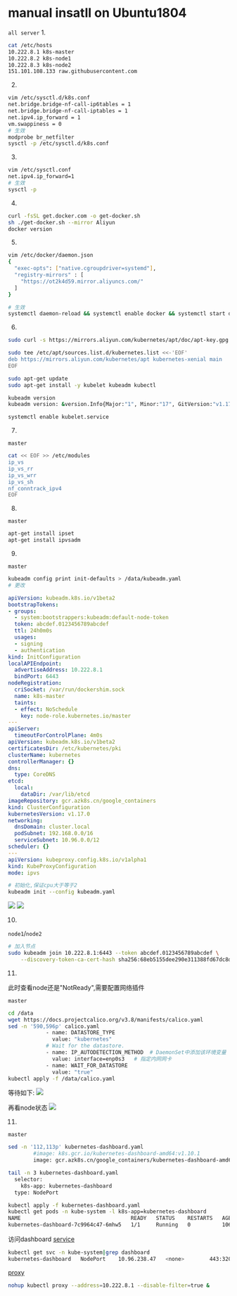 # manual insatll on Ubuntu1804

`all server`
1.
```bash
cat /etc/hosts
10.222.8.1 k8s-master
10.222.8.2 k8s-node1
10.222.8.3 k8s-node2
151.101.108.133 raw.githubusercontent.com
```

2. 
```bash
vim /etc/sysctl.d/k8s.conf
net.bridge.bridge-nf-call-ip6tables = 1
net.bridge.bridge-nf-call-iptables = 1
net.ipv4.ip_forward = 1
vm.swappiness = 0
# 生效
modprobe br_netfilter
sysctl -p /etc/sysctl.d/k8s.conf
```

3. 
```bash
vim /etc/sysctl.conf
net.ipv4.ip_forward=1
# 生效
sysctl -p
```

4. 
```bash
curl -fsSL get.docker.com -o get-docker.sh
sh ./get-docker.sh --mirror Aliyun
docker version
```

5. 
```bash
vim /etc/docker/daemon.json
{
  "exec-opts": ["native.cgroupdriver=systemd"],
  "registry-mirrors" : [
    "https://ot2k4d59.mirror.aliyuncs.com/"
  ]
}

# 生效
systemctl daemon-reload && systemctl enable docker && systemctl start docker
```

6. 
```bash
sudo curl -s https://mirrors.aliyun.com/kubernetes/apt/doc/apt-key.gpg | sudo apt-key add -

sudo tee /etc/apt/sources.list.d/kubernetes.list <<-'EOF'
deb https://mirrors.aliyun.com/kubernetes/apt kubernetes-xenial main
EOF

sudo apt-get update
sudo apt-get install -y kubelet kubeadm kubectl
```
```bash
kubeadm version
kubeadm version: &version.Info{Major:"1", Minor:"17", GitVersion:"v1.17.0", GitCommit:"70132b0f130acc0bed193d9ba59dd186f0e634cf", GitTreeState:"clean", BuildDate:"2019-12-07T21:17:50Z", GoVersion:"go1.13.4", Compiler:"gc", Platform:"linux/amd64"}
```
```bash
systemctl enable kubelet.service
```

7.  
`master`
```bash
cat << EOF >> /etc/modules
ip_vs
ip_vs_rr
ip_vs_wrr
ip_vs_sh
nf_conntrack_ipv4
EOF
```

8. 
`master`
```bash
apt-get install ipset
apt-get install ipvsadm
```

9. 
`master`
```bash
kubeadm config print init-defaults > /data/kubeadm.yaml
# 更改
```
```yaml
apiVersion: kubeadm.k8s.io/v1beta2
bootstrapTokens:
- groups:
  - system:bootstrappers:kubeadm:default-node-token
  token: abcdef.0123456789abcdef
  ttl: 24h0m0s
  usages:
  - signing
  - authentication
kind: InitConfiguration
localAPIEndpoint:
  advertiseAddress: 10.222.8.1
  bindPort: 6443
nodeRegistration:
  criSocket: /var/run/dockershim.sock
  name: k8s-master
  taints:
  - effect: NoSchedule
    key: node-role.kubernetes.io/master
---
apiServer:
  timeoutForControlPlane: 4m0s
apiVersion: kubeadm.k8s.io/v1beta2
certificatesDir: /etc/kubernetes/pki
clusterName: kubernetes
controllerManager: {}
dns:
  type: CoreDNS
etcd:
  local:
    dataDir: /var/lib/etcd
imageRepository: gcr.azk8s.cn/google_containers
kind: ClusterConfiguration
kubernetesVersion: v1.17.0
networking:
  dnsDomain: cluster.local
  podSubnet: 192.168.0.0/16
  serviceSubnet: 10.96.0.0/12
scheduler: {}
---
apiVersion: kubeproxy.config.k8s.io/v1alpha1
kind: KubeProxyConfiguration
mode: ipvs
```

```bash
# 初始化,保证cpu大于等于2
kubeadm init --config kubeadm.yaml

```
![](_v_images/20200109152534982_426552317.png)
![](_v_images/20200109152453099_1550685019.png)

10. 
`node1`/`node2`
```bash
# 加入节点
sudo kubeadm join 10.222.8.1:6443 --token abcdef.0123456789abcdef \
    --discovery-token-ca-cert-hash sha256:68eb5155dee290e311388fd67dc8d85fa0536eb9dba559db183918250d2dd6a3 
```

11. 
此时查看node还是"NotReady",需要配置网络插件

`master`
```bash
cd /data
wget https://docs.projectcalico.org/v3.8/manifests/calico.yaml
sed -n '590,596p' calico.yaml
            - name: DATASTORE_TYPE
              value: "kubernetes"
            # Wait for the datastore.
            - name: IP_AUTODETECTION_METHOD  # DaemonSet中添加该环境变量
              value: interface=enp0s3   # 指定内网网卡
            - name: WAIT_FOR_DATASTORE
              value: "true"
kubectl apply -f /data/calico.yaml
```
 等待如下:
 ![](_v_images/20200109154341080_434520862.png)

再看node状态
![](_v_images/20200109154557403_214318097.png)

11. 
`master`
```bash
sed -n '112,113p' kubernetes-dashboard.yaml
        #image: k8s.gcr.io/kubernetes-dashboard-amd64:v1.10.1
        image: gcr.azk8s.cn/google_containers/kubernetes-dashboard-amd64:v1.10.1

tail -n 3 kubernetes-dashboard.yaml
  selector:
    k8s-app: kubernetes-dashboard
  type: NodePort
```
```bash
kubectl apply -f kubernetes-dashboard.yaml
kubectl get pods -n kube-system -l k8s-app=kubernetes-dashboard
NAME                                   READY   STATUS    RESTARTS   AGE
kubernetes-dashboard-7c9964c47-6mhw5   1/1     Running   0          106s
```

访问dashboard
[service](https://10.222.8.1:32039)
```bash
kubectl get svc -n kube-system|grep dashboard
kubernetes-dashboard   NodePort    10.96.238.47   <none>        443:32039/TCP            8m54s
```

[proxy](http://10.222.8.1:8001/api/v1/namespaces/kube-system/services/https:kubernetes-dashboard:/proxy/#!/login)
```bash
nohup kubectl proxy --address=10.222.8.1 --disable-filter=true &
```